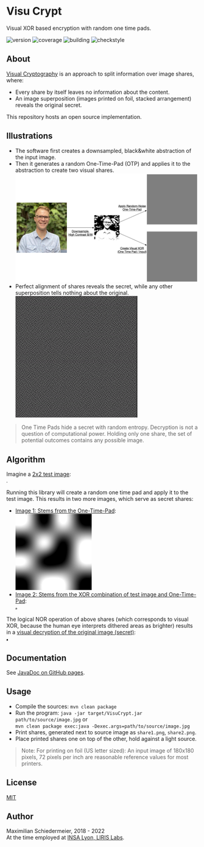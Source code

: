 # Visu Crypt

Visual XOR based encryption with random one time pads.

![version](https://img.shields.io/badge/version-1.1-brightgreen)
![coverage](https://img.shields.io/badge/coverage-100%25-brightgreen)
![building](https://img.shields.io/badge/build-passing-brightgreen)
![checkstyle](https://img.shields.io/badge/checkstyle-google-blue)

## About

[Visual Cryptography](https://en.wikipedia.org/wiki/Visual_cryptography) is an approach to split information over image shares, where:
 * Every share by itself leaves no information about the content.
 * An image superposition (images printed on foil, stacked arrangement) reveals the original secret.
 
This repository hosts an open source implementation.

## Illustrations

 * The software first creates a downsampled, black&white abstraction of the input image. 
 * Then it generates a random One-Time-Pad (OTP) and applies it to the abstraction to create two visual shares.  
![sample](markdown-samples/sample.png)
 * Perfect alignment of shares reveals the secret, while any other superposition tells nothing about the original.  
![sample](markdown-samples/animated-overlay.gif)

 > One Time Pads hide a secret with random entropy. Decryption is not a question of computational power. Holding only one share, the set of potential outcomes contains any possible image.

## Algorithm

Imagine a [2x2 test image](src/test/resources/test-image.png):  
![test-image](src/test/resources/test-image.png)

Running this library will create a random one time pad and apply it to the test image. This results in two more images, which serve as secret shares:

 * [Image 1: Stems from the One-Time-Pad](markdown-samples/sample-share1.png):  
 ![share1](markdown-samples/sample-share1.png)
 * [Image 2: Stems from the XOR combination of test image and One-Time-Pad](markdown-samples/sample-share2.png):  
 ![share2](markdown-samples/sample-share2.png)
 
 The logical NOR operation of above shares (which corresponds to visual XOR, because the human eye interprets dithered areas as brighter) results in a [visual decryption of the original image (secret)](markdown-samples/overlay.png):  
 ![overlay](markdown-samples/overlay.png)


## Documentation

See [JavaDoc on GitHub pages](https://kartoffelquadrat.github.io/VisuCrypt/).

## Usage

 * Compile the sources: ```mvn clean package```
 * Run the program: ```java -jar target/VisuCrypt.jar path/to/source/image.jpg``` or  
 ```mvn clean package exec:java -Dexec.args=path/to/source/image.jpg```
 * Print shares, generated next to source image as ```share1.png```, ```share2.png```.
 * Place printed shares one on top of the other, hold against a light source.

 > Note: For printing on foil (US letter sized): An input image of 180x180 pixels, 72 pixels per inch are reasonable reference values for most printers.

## License

[MIT](LICENSE)

## Author

Maximilian Schiedermeier, 2018 - 2022  
At the time employed at [INSA Lyon, LIRIS Labs](https://liris.cnrs.fr/page-membre/maximilian-schiedermeier).
